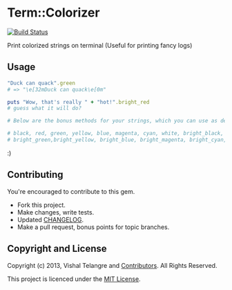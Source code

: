 Term::Colorizer
===============

[![Build Status](https://travis-ci.org/vishaltelangre/term-colorizer.png)](https://travis-ci.org/vishaltelangre/term-colorizer)

Print colorized strings on terminal (Useful for printing fancy logs)

## Usage

``` ruby
"Duck can quack".green
# => "\e[32mDuck can quack\e[0m"

puts "Wow, that's really " + "hot!".bright_red
# guess what it will do?

# Below are the bonus methods for your strings, which you can use as demonstrated above:

# black, red, green, yellow, blue, magenta, cyan, white, bright_black, bright_red,
# bright_green,bright_yellow, bright_blue, bright_magenta, bright_cyan, bright_white
```

:)

## Contributing

You're encouraged to contribute to this gem.

* Fork this project.
* Make changes, write tests.
* Updated [CHANGELOG](CHANGELOG.md).
* Make a pull request, bonus points for topic branches.

## Copyright and License

Copyright (c) 2013, Vishal Telangre and [Contributors](CHANGELOG.md). All Rights Reserved.

This project is licenced under the [MIT License](LICENSE.md).
